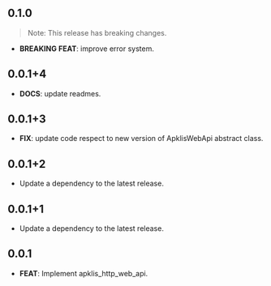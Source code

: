 ## 0.1.0

> Note: This release has breaking changes.

 - **BREAKING** **FEAT**: improve error system.

## 0.0.1+4

 - **DOCS**: update readmes.

## 0.0.1+3

 - **FIX**: update code respect to new version of ApklisWebApi abstract class.

## 0.0.1+2

 - Update a dependency to the latest release.

## 0.0.1+1

 - Update a dependency to the latest release.

## 0.0.1

 - **FEAT**: Implement apklis_http_web_api.

